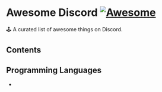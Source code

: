 # Awesome Discord [![Awesome](https://awesome.re/badge.svg)](https://awesome.re)
🕹 A curated list of awesome things on Discord.




## Contents




## Programming Languages

- 
